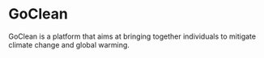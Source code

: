 # GoClean
GoClean is a platform that aims at bringing together individuals to mitigate climate change and global warming.
